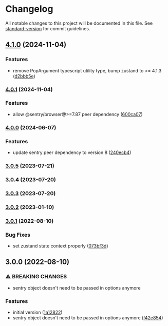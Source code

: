 # Changelog

All notable changes to this project will be documented in this file. See [standard-version](https://github.com/conventional-changelog/standard-version) for commit guidelines.

## [4.1.0](https://github.com/Thanaen/sentry-zustand-middleware/compare/v3.0.5...v4.1.0) (2024-11-04)


### Features

* remove PopArgument typescript utility type, bump zustand to >= 4.1.3 ([d2bbb5e](https://github.com/Thanaen/sentry-zustand-middleware/commit/d2bbb5e81bccc0734716c0868211400fd70f99b6))

### [4.0.1](https://github.com/Thanaen/sentry-zustand-middleware/compare/v4.0.0...v4.0.1) (2024-11-04)

### Features

* allow @sentry/browser@>=7.87 peer dependency ([600ca07](https://github.com/Thanaen/sentry-zustand-middleware/commit/600ca07731c329b438e712323225eaa7136da4f0))

### [4.0.0](https://github.com/Thanaen/sentry-zustand-middleware/compare/v3.0.5...v4.0.0) (2024-06-07)

### Features

* update sentry peer dependency to version 8 ([240ecb4](https://github.com/Thanaen/sentry-zustand-middleware/commit/240ecb408c2f0acce001158e93c3abf88eb0f67b))

### [3.0.5](https://github.com/Thanaen/sentry-zustand-middleware/compare/v3.0.4...v3.0.5) (2023-07-21)

### [3.0.4](https://github.com/Thanaen/sentry-zustand-middleware/compare/v3.0.3...v3.0.4) (2023-07-20)

### [3.0.3](https://github.com/Thanaen/sentry-zustand-middleware/compare/v3.0.2...v3.0.3) (2023-07-20)

### [3.0.2](https://github.com/Thanaen/sentry-zustand-middleware/compare/v3.0.1...v3.0.2) (2023-01-10)

### [3.0.1](https://github.com/Thanaen/sentry-zustand-middleware/compare/v3.0.0...v3.0.1) (2022-08-10)


### Bug Fixes

* set zustand state context properly ([073bf3d](https://github.com/Thanaen/sentry-zustand-middleware/commit/073bf3da8495265a0819252859c7331340db2993))

## 3.0.0 (2022-08-10)


### ⚠ BREAKING CHANGES

* sentry object doesn't need to be passed in options anymore

### Features

* initial version ([1a12822](https://github.com/Thanaen/sentry-zustand-middleware/commit/1a12822214d5a0ed3f42c5099b6ac9f7556a1f74))
* sentry object doesn't need to be passed in options anymore ([f42e854](https://github.com/Thanaen/sentry-zustand-middleware/commit/f42e8548f6dd00a353890cb210094dcf5323e3fe))
